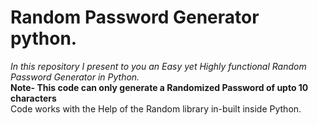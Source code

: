 # Random Password Generator python.
*In this repository I present to you an Easy yet Highly functional Random Password Generator in Python.*  
**Note- This code can only generate a Randomized Password of upto 10 characters**  
Code works with the Help of the Random library in-built inside Python.
